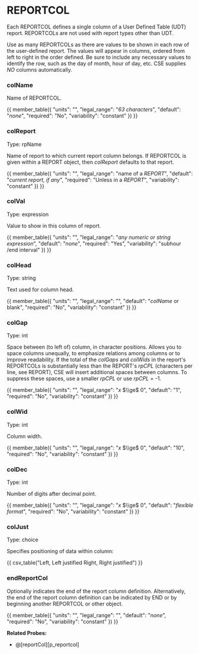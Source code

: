 # REPORTCOL

Each REPORTCOL defines a single column of a User Defined Table (UDT) report. REPORTCOLs are not used with report types other than UDT.

Use as many REPORTCOLs as there are values to be shown in each row of the user-defined report. The values will appear in columns, ordered from left to right in the order defined. Be sure to include any necessary values to identify the row, such as the day of month, hour of day, etc. CSE supplies *NO* columns automatically.

### colName

Name of REPORTCOL.

{{
  member_table({
    "units": "",
    "legal_range": "*63 characters*", 
    "default": "*none*",
    "required": "No",
    "variability": "constant" 
  })
}}

### colReport

Type: rpName

Name of report to which current report column belongs. If REPORTCOL is given within a REPORT object, then *colReport* defaults to that report.

{{
  member_table({
    "units": "",
    "legal_range": "name of a *REPORT*", 
    "default": "*current report, if any*",
    "required": "Unless in a *REPORT*",
    "variability": "constant" 
  })
}}

### colVal

Type: expression

Value to show in this column of report.

{{
  member_table({
    "units": "",
    "legal_range": "*any numeric or string expression*", 
    "default": "*none*",
    "required": "Yes",
    "variability": "subhour /end interval" 
  })
}}

### colHead

Type: string

Text used for column head.

{{
  member_table({
    "units": "",
    "legal_range": "", 
    "default": "*colName* or blank",
    "required": "No",
    "variability": "constant" 
  })
}}

### colGap

Type: int

Space between (to left of) column, in character positions. Allows you to space columns unequally, to emphasize relations among columns or to improve readability. If the total of the *colGaps* and *colWids* in the report's REPORTCOLs is substantially less than the REPORT's *rpCPL* (characters per line, see REPORT), CSE will insert additional spaces between columns. To suppress these spaces, use a smaller *rpCPL* or use *rpCPL* = -1.

{{
  member_table({
    "units": "",
    "legal_range": "*x* $\\ge$ 0", 
    "default": "1",
    "required": "No",
    "variability": "constant" 
  })
}}

### colWid

Type: int

Column width.

{{
  member_table({
    "units": "",
    "legal_range": "*x* $\\ge$ 0", 
    "default": "10",
    "required": "No",
    "variability": "constant" 
  })
}}

### colDec

Type: int

Number of digits after decimal point.

{{
  member_table({
    "units": "",
    "legal_range": "*x* $\\ge$ 0", 
    "default": "*flexible format*",
    "required": "No",
    "variability": "constant" 
  })
}}

### colJust

Type: choice

Specifies positioning of data within column:

{{
  csv_table("Left,    Left justified
  Right,   Right justified")
}}

### endReportCol

Optionally indicates the end of the report column definition. Alternatively, the end of the report column definition can be indicated by END or by beginning another REPORTCOL or other object.

{{
  member_table({
    "units": "",
    "legal_range": "", 
    "default": "*none*",
    "required": "No",
    "variability": "constant" 
  })
}}

**Related Probes:**

- @[reportCol][p_reportcol]

